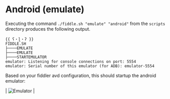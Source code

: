 Android (emulate)
======

Executing the command `./fiddle.sh "emulate" "android"` from the `scripts` directory produces the following output.

    {{ ʕ・ɭ・ʔ }}
    FIDDLE.SH
    ├────EMULATE
    ├────EMULATE
    ├────STARTEMULATOR
    emulator: Listening for console connections on port: 5554
    emulator: Serial number of this emulator (for ADB): emulator-5554
    
Based on your fiddler avd configuration, this should startup the android emulator:

| ![Emulator](https://i.imgur.com/I17AkFb.gifv) |
